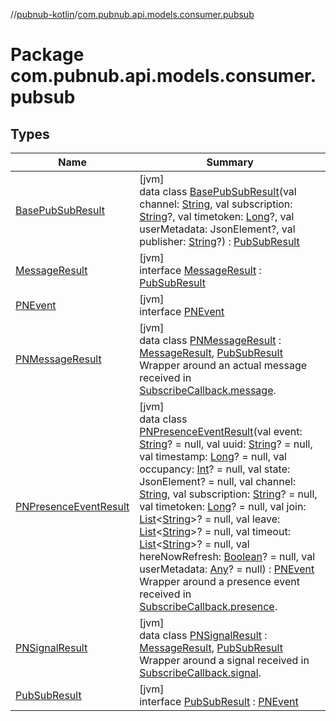 //[pubnub-kotlin](../../index.md)/[com.pubnub.api.models.consumer.pubsub](index.md)

# Package com.pubnub.api.models.consumer.pubsub

## Types

| Name | Summary |
|---|---|
| [BasePubSubResult](-base-pub-sub-result/index.md) | [jvm]<br>data class [BasePubSubResult](-base-pub-sub-result/index.md)(val channel: [String](https://kotlinlang.org/api/latest/jvm/stdlib/kotlin/-string/index.html), val subscription: [String](https://kotlinlang.org/api/latest/jvm/stdlib/kotlin/-string/index.html)?, val timetoken: [Long](https://kotlinlang.org/api/latest/jvm/stdlib/kotlin/-long/index.html)?, val userMetadata: JsonElement?, val publisher: [String](https://kotlinlang.org/api/latest/jvm/stdlib/kotlin/-string/index.html)?) : [PubSubResult](-pub-sub-result/index.md) |
| [MessageResult](-message-result/index.md) | [jvm]<br>interface [MessageResult](-message-result/index.md) : [PubSubResult](-pub-sub-result/index.md) |
| [PNEvent](-p-n-event/index.md) | [jvm]<br>interface [PNEvent](-p-n-event/index.md) |
| [PNMessageResult](-p-n-message-result/index.md) | [jvm]<br>data class [PNMessageResult](-p-n-message-result/index.md) : [MessageResult](-message-result/index.md), [PubSubResult](-pub-sub-result/index.md)<br>Wrapper around an actual message received in [SubscribeCallback.message](../com.pubnub.api.callbacks/-subscribe-callback/message.md). |
| [PNPresenceEventResult](-p-n-presence-event-result/index.md) | [jvm]<br>data class [PNPresenceEventResult](-p-n-presence-event-result/index.md)(val event: [String](https://kotlinlang.org/api/latest/jvm/stdlib/kotlin/-string/index.html)? = null, val uuid: [String](https://kotlinlang.org/api/latest/jvm/stdlib/kotlin/-string/index.html)? = null, val timestamp: [Long](https://kotlinlang.org/api/latest/jvm/stdlib/kotlin/-long/index.html)? = null, val occupancy: [Int](https://kotlinlang.org/api/latest/jvm/stdlib/kotlin/-int/index.html)? = null, val state: JsonElement? = null, val channel: [String](https://kotlinlang.org/api/latest/jvm/stdlib/kotlin/-string/index.html), val subscription: [String](https://kotlinlang.org/api/latest/jvm/stdlib/kotlin/-string/index.html)? = null, val timetoken: [Long](https://kotlinlang.org/api/latest/jvm/stdlib/kotlin/-long/index.html)? = null, val join: [List](https://kotlinlang.org/api/latest/jvm/stdlib/kotlin.collections/-list/index.html)&lt;[String](https://kotlinlang.org/api/latest/jvm/stdlib/kotlin/-string/index.html)&gt;? = null, val leave: [List](https://kotlinlang.org/api/latest/jvm/stdlib/kotlin.collections/-list/index.html)&lt;[String](https://kotlinlang.org/api/latest/jvm/stdlib/kotlin/-string/index.html)&gt;? = null, val timeout: [List](https://kotlinlang.org/api/latest/jvm/stdlib/kotlin.collections/-list/index.html)&lt;[String](https://kotlinlang.org/api/latest/jvm/stdlib/kotlin/-string/index.html)&gt;? = null, val hereNowRefresh: [Boolean](https://kotlinlang.org/api/latest/jvm/stdlib/kotlin/-boolean/index.html)? = null, val userMetadata: [Any](https://kotlinlang.org/api/latest/jvm/stdlib/kotlin/-any/index.html)? = null) : [PNEvent](-p-n-event/index.md)<br>Wrapper around a presence event received in [SubscribeCallback.presence](../com.pubnub.api.callbacks/-subscribe-callback/presence.md). |
| [PNSignalResult](-p-n-signal-result/index.md) | [jvm]<br>data class [PNSignalResult](-p-n-signal-result/index.md) : [MessageResult](-message-result/index.md), [PubSubResult](-pub-sub-result/index.md)<br>Wrapper around a signal received in [SubscribeCallback.signal](../com.pubnub.api.callbacks/-subscribe-callback/signal.md). |
| [PubSubResult](-pub-sub-result/index.md) | [jvm]<br>interface [PubSubResult](-pub-sub-result/index.md) : [PNEvent](-p-n-event/index.md) |
